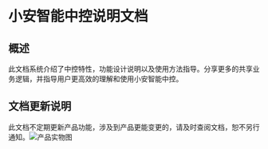 # 小安智能中控说明文档

## 概述

此文档系统介绍了中控特性，功能设计说明以及使用方法指导。分享更多的共享业务逻辑，并指导用户更高效的理解和使用小安智能中控。

## 文档更新说明
此文档不定期更新产品功能，涉及到产品更能变更的，请及时查阅文档，恕不另行通知。![产品实物图](http://xc-res.oss-cn-shenzhen.aliyuncs.com/productInfo/pictures/AT-MX6F6%E5%AE%9E%E7%89%A9%E5%9B%BE.jpg)